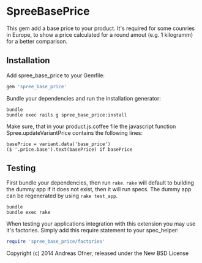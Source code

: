 SpreeBasePrice
==============

This gem add a base price to your product. It's required for some counries in Europe, to show a price calculated for a round amout (e.g. 1 kilogramm) for a better comparison.

Installation
------------

Add spree_base_price to your Gemfile:

```ruby
gem 'spree_base_price'
```

Bundle your dependencies and run the installation generator:

```shell
bundle
bundle exec rails g spree_base_price:install
```

Make sure, that in your product.js.coffee file the javascript function Spree.updateVariantPrice contains the following lines:

    basePrice = variant.data('base_price')
    ($ '.price.base').text(basePrice) if basePrice


Testing
-------

First bundle your dependencies, then run `rake`. `rake` will default to building the dummy app if it does not exist, then it will run specs. The dummy app can be regenerated by using `rake test_app`.

```shell
bundle
bundle exec rake
```

When testing your applications integration with this extension you may use it's factories.
Simply add this require statement to your spec_helper:

```ruby
require 'spree_base_price/factories'
```

Copyright (c) 2014 Andreas Ofner, released under the New BSD License
